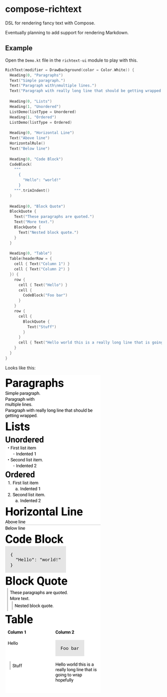# compose-richtext

DSL for rendering fancy text with Compose.

Eventually planning to add support for rendering Markdown.

## Example

Open the `Demo.kt` file in the `richtext-ui` module to play with this.

```kotlin
RichText(modifier = DrawBackground(color = Color.White)) {
  Heading(0, "Paragraphs")
  Text("Simple paragraph.")
  Text("Paragraph with\nmultiple lines.")
  Text("Paragraph with really long line that should be getting wrapped.")

  Heading(0, "Lists")
  Heading(1, "Unordered")
  ListDemo(listType = Unordered)
  Heading(1, "Ordered")
  ListDemo(listType = Ordered)

  Heading(0, "Horizontal Line")
  Text("Above line")
  HorizontalRule()
  Text("Below line")

  Heading(0, "Code Block")
  CodeBlock(
    """
      {
        "Hello": "world!"
      }
    """.trimIndent()
  )

  Heading(0, "Block Quote")
  BlockQuote {
    Text("These paragraphs are quoted.")
    Text("More text.")
    BlockQuote {
      Text("Nested block quote.")
    }
  }

  Heading(0, "Table")
  Table(headerRow = {
    cell { Text("Column 1") }
    cell { Text("Column 2") }
  }) {
    row {
      cell { Text("Hello") }
      cell {
        CodeBlock("Foo bar")
      }
    }
    row {
      cell {
        BlockQuote {
          Text("Stuff")
        }
      }
      cell { Text("Hello world this is a really long line that is going to wrap hopefully") }
    }
  }
}
```

Looks like this:

![demo rendering](.images/demo.png)